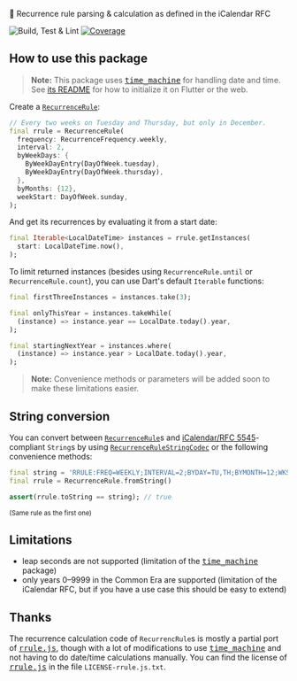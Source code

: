 🔁 Recurrence rule parsing & calculation as defined in the iCalendar RFC

![Build, Test & Lint](https://github.com/JonasWanke/rrule/workflows/Build,%20Test%20&%20Lint/badge.svg) [![Coverage](https://codecov.io/gh/JonasWanke/rrule/branch/master/graph/badge.svg)](https://codecov.io/gh/JonasWanke/rrule)


## How to use this package

> **Note:** This package uses [<kbd>time_machine</kbd>] for handling date and time. See [its README](https://pub.dev/packages/time_machine#flutter-specific-notes) for how to initialize it on Flutter or the web.

Create a [`RecurrenceRule`]:

```dart
// Every two weeks on Tuesday and Thursday, but only in December.
final rrule = RecurrenceRule(
  frequency: RecurrenceFrequency.weekly,
  interval: 2,
  byWeekDays: {
    ByWeekDayEntry(DayOfWeek.tuesday),
    ByWeekDayEntry(DayOfWeek.thursday),
  },
  byMonths: {12},
  weekStart: DayOfWeek.sunday,
);
```

And get its recurrences by evaluating it from a start date:

```dart
final Iterable<LocalDateTime> instances = rrule.getInstances(
  start: LocalDateTime.now(),
);
```

To limit returned instances (besides using `RecurrenceRule.until` or `RecurrenceRule.count`), you can use Dart's default `Iterable` functions:

```dart
final firstThreeInstances = instances.take(3);

final onlyThisYear = instances.takeWhile(
  (instance) => instance.year == LocalDate.today().year,
);

final startingNextYear = instances.where(
  (instance) => instance.year > LocalDate.today().year,
);
```

> **Note:** Convenience methods or parameters will be added soon to make these limitations easier.


## String conversion

You can convert between [`RecurrenceRule`]s and [iCalendar/RFC 5545][RFC 5545]-compliant `String`s by using [`RecurrenceRuleStringCodec`] or the following convenience methods:

```dart
final string = 'RRULE:FREQ=WEEKLY;INTERVAL=2;BYDAY=TU,TH;BYMONTH=12;WKST=SU';
final rrule = RecurrenceRule.fromString()

assert(rrule.toString == string); // true
```
<sup>(Same rule as the first one)</sup>


## Limitations

- leap seconds are not supported (limitation of the [<kbd>time_machine</kbd>] package)
- only years 0–9999 in the Common Era are supported (limitation of the iCalendar RFC, but if you have a use case this should be easy to extend)


## Thanks

The recurrence calculation code of `RecurrencRule`s is mostly a partial port of [<kbd>rrule.js</kbd>], though with a lot of modifications to use [<kbd>time_machine</kbd>] and not having to do date/time calculations manually. You can find the license of [<kbd>rrule.js</kbd>] in the file `LICENSE-rrule.js.txt`.


[<kbd>time_machine</kbd>]: https://pub.dev/packages/time_machine
[<kbd>rrule.js</kbd>]: https://github.com/jakubroztocil/rrule
[RFC 5545]: https://tools.ietf.org/html/rfc5545
[`RecurrenceRule`]: https://pub.dev/documentation/rrule/latest/rrule/RecurrenceRule-class.html
[`RecurrenceRuleStringCodec`]: https://pub.dev/documentation/rrule/latest/rrule/RecurrenceRuleStringCodec-class.html
